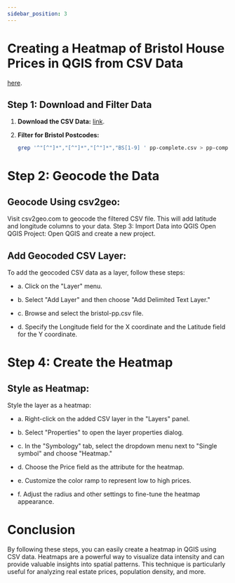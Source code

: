 ```yaml
---
sidebar_position: 3
---
```


# Creating a Heatmap of Bristol House Prices in QGIS from CSV Data

 [here](https://www.gov.uk/government/statistical-data-sets/price-paid-data-downloads).

## Step 1: Download and Filter Data

1. **Download the CSV Data:**
[link](https://www.gov.uk/government/statistical-data-sets/price-paid-data-downloads).

2. **Filter for Bristol Postcodes:**

   ```bash
   grep '^"[^"]*","[^"]*","[^"]*","BS[1-9] ' pp-complete.csv > pp-complete-bs.csv
    ```
# Step 2: Geocode the Data
## Geocode Using csv2geo:
Visit csv2geo.com to geocode the filtered CSV file. This will add latitude and longitude columns to your data.
Step 3: Import Data into QGIS
Open QGIS Project:
Open QGIS and create a new project.

## Add Geocoded CSV Layer:
To add the geocoded CSV data as a layer, follow these steps:

- a. Click on the "Layer" menu.

- b. Select "Add Layer" and then choose "Add Delimited Text Layer."

- c. Browse and select the bristol-pp.csv file.

- d. Specify the Longitude field for the X coordinate and the Latitude field for the Y coordinate.

# Step 4: Create the Heatmap
## Style as Heatmap:
Style the layer as a heatmap:

- a. Right-click on the added CSV layer in the "Layers" panel.

- b. Select "Properties" to open the layer properties dialog.

- c. In the "Symbology" tab, select the dropdown menu next to "Single symbol" and choose "Heatmap."

- d. Choose the Price field as the attribute for the heatmap.

- e. Customize the color ramp to represent low to high prices.

- f. Adjust the radius and other settings to fine-tune the heatmap appearance.

# Conclusion
By following these steps, you can easily create a heatmap in QGIS using CSV data. Heatmaps are a powerful way to visualize data intensity and can provide valuable insights into spatial patterns. This technique is particularly useful for analyzing real estate prices, population density, and more.